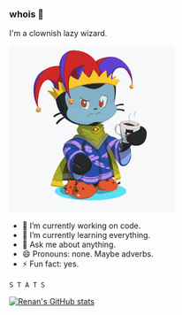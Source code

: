 ### whois 👀

I'm a clownish lazy wizard.

<img src="https://github.com/renanrodrigo/renanrodrigo/blob/master/octocat.png" width="300">

- 🔭 I’m currently working on code.
- 🌱 I’m currently learning everything.
- 💬 Ask me about anything.
- 😄 Pronouns: none. Maybe adverbs.
- ⚡ Fun fact: yes.

`S T A T S`

[![Renan's GitHub stats](https://github-readme-stats.vercel.app/api?username=renanrodrigo&show_icons=true&show=reviews,discussions_started,discussions_answered,prs_merged,prs_merged_percentage)](https://github.com/renanrodrigo/github-readme-stats)
